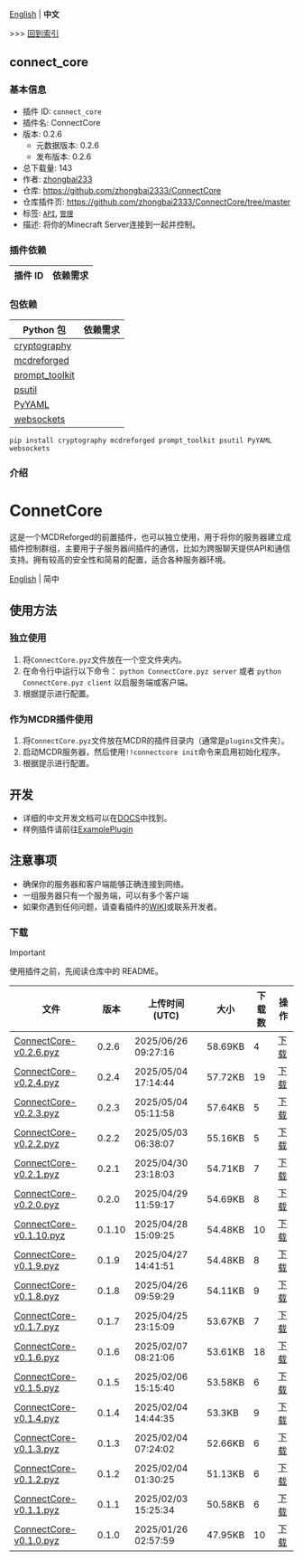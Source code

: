 [English](readme.md) | **中文**

\>\>\> [回到索引](/readme-zh_cn.md)

## connect_core

### 基本信息

- 插件 ID: `connect_core`
- 插件名: ConnectCore
- 版本: 0.2.6
  - 元数据版本: 0.2.6
  - 发布版本: 0.2.6
- 总下载量: 143
- 作者: [zhongbai233](https://github.com/zhongbai2333)
- 仓库: https://github.com/zhongbai2333/ConnectCore
- 仓库插件页: https://github.com/zhongbai2333/ConnectCore/tree/master
- 标签: [`API`](/labels/api/readme-zh_cn.md), [`管理`](/labels/management/readme-zh_cn.md)
- 描述: 将你的Minecraft Server连接到一起并控制。

### 插件依赖

| 插件 ID | 依赖需求 |
| --- | --- |

### 包依赖

| Python 包 | 依赖需求 |
| --- | --- |
| [cryptography](https://pypi.org/project/cryptography) |  |
| [mcdreforged](https://pypi.org/project/mcdreforged) |  |
| [prompt_toolkit](https://pypi.org/project/prompt_toolkit) |  |
| [psutil](https://pypi.org/project/psutil) |  |
| [PyYAML](https://pypi.org/project/PyYAML) |  |
| [websockets](https://pypi.org/project/websockets) |  |

```
pip install cryptography mcdreforged prompt_toolkit psutil PyYAML websockets
```

### 介绍

# ConnetCore

这是一个MCDReforged的前置插件，也可以独立使用，用于将你的服务器建立成插件控制群组，主要用于子服务器间插件的通信，比如为跨服聊天提供API和通信支持。拥有较高的安全性和简易的配置，适合各种服务器环境。

[English](https://github.com/zhongbai2333/ConnectCore/tree/master/README.md) | 简中

## 使用方法

### 独立使用

1. 将`ConnectCore.pyz`文件放在一个空文件夹内。
2. 在命令行中运行以下命令：
   `python ConnectCore.pyz server` 或者 `python ConnectCore.pyz client` 以启服务端或客户端。
3. 根据提示进行配置。

### 作为MCDR插件使用

1. 将`ConnectCore.pyz`文件放在MCDR的插件目录内（通常是`plugins`文件夹）。
2. 启动MCDR服务器，然后使用`!!connectcore init`命令来启用初始化程序。
3. 根据提示进行配置。

## 开发

- 详细的中文开发文档可以在[DOCS](https://github.com/zhongbai2333/ConnectCore/tree/master/doc)中找到。
- 样例插件请前往[ExamplePlugin](https://github.com/zhongbai2333/ExamplePlugin)

## 注意事项

- 确保你的服务器和客户端能够正确连接到网络。
- 一组服务器只有一个服务端，可以有多个客户端
- 如果你遇到任何问题，请查看插件的[WIKI](https://github.com/zhongbai2333/ConnectCore/wiki)或联系开发者。

### 下载

> [!IMPORTANT]
> 使用插件之前，先阅读仓库中的 README。

| 文件 | 版本 | 上传时间 (UTC) | 大小 | 下载数 | 操作 |
| --- | --- | --- | --- | --- | --- |
| [ConnectCore-v0.2.6.pyz](https://github.com/zhongbai2333/ConnectCore/releases/tag/v0.2.6) | 0.2.6 | 2025/06/26 09:27:16 | 58.69KB | 4 | [下载](https://github.com/zhongbai2333/ConnectCore/releases/download/v0.2.6/ConnectCore-v0.2.6.pyz) |
| [ConnectCore-v0.2.4.pyz](https://github.com/zhongbai2333/ConnectCore/releases/tag/v0.2.4) | 0.2.4 | 2025/05/04 17:14:44 | 57.72KB | 19 | [下载](https://github.com/zhongbai2333/ConnectCore/releases/download/v0.2.4/ConnectCore-v0.2.4.pyz) |
| [ConnectCore-v0.2.3.pyz](https://github.com/zhongbai2333/ConnectCore/releases/tag/v0.2.3) | 0.2.3 | 2025/05/04 05:11:58 | 57.64KB | 5 | [下载](https://github.com/zhongbai2333/ConnectCore/releases/download/v0.2.3/ConnectCore-v0.2.3.pyz) |
| [ConnectCore-v0.2.2.pyz](https://github.com/zhongbai2333/ConnectCore/releases/tag/v0.2.2) | 0.2.2 | 2025/05/03 06:38:07 | 55.16KB | 5 | [下载](https://github.com/zhongbai2333/ConnectCore/releases/download/v0.2.2/ConnectCore-v0.2.2.pyz) |
| [ConnectCore-v0.2.1.pyz](https://github.com/zhongbai2333/ConnectCore/releases/tag/v0.2.1) | 0.2.1 | 2025/04/30 23:18:03 | 54.71KB | 7 | [下载](https://github.com/zhongbai2333/ConnectCore/releases/download/v0.2.1/ConnectCore-v0.2.1.pyz) |
| [ConnectCore-v0.2.0.pyz](https://github.com/zhongbai2333/ConnectCore/releases/tag/v0.2.0) | 0.2.0 | 2025/04/29 11:59:17 | 54.69KB | 8 | [下载](https://github.com/zhongbai2333/ConnectCore/releases/download/v0.2.0/ConnectCore-v0.2.0.pyz) |
| [ConnectCore-v0.1.10.pyz](https://github.com/zhongbai2333/ConnectCore/releases/tag/v0.1.10) | 0.1.10 | 2025/04/28 15:09:25 | 54.48KB | 10 | [下载](https://github.com/zhongbai2333/ConnectCore/releases/download/v0.1.10/ConnectCore-v0.1.10.pyz) |
| [ConnectCore-v0.1.9.pyz](https://github.com/zhongbai2333/ConnectCore/releases/tag/v0.1.9) | 0.1.9 | 2025/04/27 14:41:51 | 54.48KB | 8 | [下载](https://github.com/zhongbai2333/ConnectCore/releases/download/v0.1.9/ConnectCore-v0.1.9.pyz) |
| [ConnectCore-v0.1.8.pyz](https://github.com/zhongbai2333/ConnectCore/releases/tag/v0.1.8) | 0.1.8 | 2025/04/26 09:59:29 | 54.11KB | 9 | [下载](https://github.com/zhongbai2333/ConnectCore/releases/download/v0.1.8/ConnectCore-v0.1.8.pyz) |
| [ConnectCore-v0.1.7.pyz](https://github.com/zhongbai2333/ConnectCore/releases/tag/v0.1.7) | 0.1.7 | 2025/04/25 23:15:09 | 53.67KB | 7 | [下载](https://github.com/zhongbai2333/ConnectCore/releases/download/v0.1.7/ConnectCore-v0.1.7.pyz) |
| [ConnectCore-v0.1.6.pyz](https://github.com/zhongbai2333/ConnectCore/releases/tag/v0.1.6) | 0.1.6 | 2025/02/07 08:21:06 | 53.61KB | 18 | [下载](https://github.com/zhongbai2333/ConnectCore/releases/download/v0.1.6/ConnectCore-v0.1.6.pyz) |
| [ConnectCore-v0.1.5.pyz](https://github.com/zhongbai2333/ConnectCore/releases/tag/v0.1.5) | 0.1.5 | 2025/02/06 15:15:40 | 53.58KB | 6 | [下载](https://github.com/zhongbai2333/ConnectCore/releases/download/v0.1.5/ConnectCore-v0.1.5.pyz) |
| [ConnectCore-v0.1.4.pyz](https://github.com/zhongbai2333/ConnectCore/releases/tag/v0.1.4) | 0.1.4 | 2025/02/04 14:44:35 | 53.3KB | 9 | [下载](https://github.com/zhongbai2333/ConnectCore/releases/download/v0.1.4/ConnectCore-v0.1.4.pyz) |
| [ConnectCore-v0.1.3.pyz](https://github.com/zhongbai2333/ConnectCore/releases/tag/v0.1.3) | 0.1.3 | 2025/02/04 07:24:02 | 52.66KB | 6 | [下载](https://github.com/zhongbai2333/ConnectCore/releases/download/v0.1.3/ConnectCore-v0.1.3.pyz) |
| [ConnectCore-v0.1.2.pyz](https://github.com/zhongbai2333/ConnectCore/releases/tag/v0.1.2) | 0.1.2 | 2025/02/04 01:30:25 | 51.13KB | 6 | [下载](https://github.com/zhongbai2333/ConnectCore/releases/download/v0.1.2/ConnectCore-v0.1.2.pyz) |
| [ConnectCore-v0.1.1.pyz](https://github.com/zhongbai2333/ConnectCore/releases/tag/v0.1.1) | 0.1.1 | 2025/02/03 15:25:34 | 50.58KB | 6 | [下载](https://github.com/zhongbai2333/ConnectCore/releases/download/v0.1.1/ConnectCore-v0.1.1.pyz) |
| [ConnectCore-v0.1.0.pyz](https://github.com/zhongbai2333/ConnectCore/releases/tag/v0.1.0) | 0.1.0 | 2025/01/26 02:57:59 | 47.95KB | 10 | [下载](https://github.com/zhongbai2333/ConnectCore/releases/download/v0.1.0/ConnectCore-v0.1.0.pyz) |

